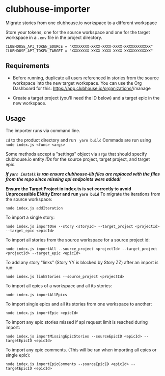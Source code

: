 # clubhouse-importer

Migrate stories from one clubhouse.io workspace to a different workspace

Store your tokens, one for the source workspace and one for the target workspace in a `.env` file in the project directory.

```
CLUBHOUSE_API_TOKEN_SOURCE = "XXXXXXXX-XXXX-XXXX-XXXX-XXXXXXXXXXXX"
CLUBHOUSE_API_TOKEN_TARGET = "XXXXXXXX-XXXX-XXXX-XXXX-XXXXXXXXXXXX"
```

## Requirements

- Before running, duplicate all users referenced in stories from the source workspace into the new target workspace. You can use the Org Dashboard for this: https://app.clubhouse.io/organizations/<org-name>/manage

- Create a target project (you'll need the ID below) and a target epic in the new workspace.

## Usage

The importer runs via command line.

`cd` to the product directory and run ` yarn build`
Commads are run using `node index.js <func> <args>`

Some methods accept a "settings" object via `args` that should specify clubhouse.io entity _IDs_ for the source project, target project, and target epic.

**_If `yarn install` is ran ensure clubhouse-lib files are replaced with the files from the repo since missing api endpoints were added!_**

**Ensure the Target Project in index.ts is set correctly to avoid Unprocessible ENtity Error and run `yarn buid`**
To migrate the iterations from the source workspace:

```
node index.js addIteration
```

To import a single story:

```
node index.js importOne --story <storyId> --target_project <projectId> --target_epic <epicId>
```

To import all stories from the source workspace for a source project id:

```
node index.js importAll --source_project <projectId> --target_project <projectId> --target_epic <epicId>
```

To add any story "links" (Story YY is blocked by Story ZZ) after an import is run:

```
node index.js linkStories --source_project <projectId>
```

To import all epics of a workspace and all its stories:

```
node index.js importAllEpics
```

To import single epics and all its stories from one workspace to another:

```
node index.js importEpic <epicId>
```

To import any epic stories missed if api request limit is reached during import:

```
node index.js importMissingEpicStories --sourceEpicID <epicId> --targetEpicID <epicId>
```

To import any epic comments. (This will be ran when importing all epics or single epic):

```
node index.js importEpicComments --sourceEpicID <epicId> --targetEpicID <epicId>
```
